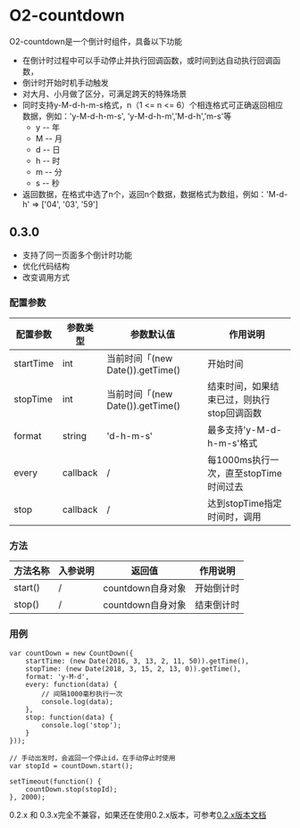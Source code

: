# O2-countdown

O2-countdown是一个倒计时组件，具备以下功能

* 在倒计时过程中可以手动停止并执行回调函数，或时间到达自动执行回调函数，
* 倒计时开始时机手动触发
* 对大月、小月做了区分，可满足跨天的特殊场景
* 同时支持y-M-d-h-m-s格式，n（1 <= n <= 6）个相连格式可正确返回相应数据，例如：'y-M-d-h-m-s', 'y-M-d-h-m','M-d-h','m-s'等
    * y -- 年
    * M -- 月
    * d -- 日
    * h -- 时
    * m -- 分
    * s -- 秒
* 返回数据，在格式中选了n个，返回n个数据，数据格式为数组，例如：'M-d-h' => ['04', '03', '59']

## 0.3.0
* 支持了同一页面多个倒计时功能
* 优化代码结构
* 改变调用方式

### 配置参数
|配置参数|参数类型| 参数默认值 |作用说明|
|---|----|-------|----|
|startTime|int|当前时间「(new Date()).getTime()|开始时间|
|stopTime|int|当前时间「(new Date()).getTime()|结束时间，如果结束已过，则执行stop回调函数|
|format|string|'d-h-m-s'|最多支持'y-M-d-h-m-s'格式|
|every|callback|/|每1000ms执行一次，直至stopTime时间过去|
|stop|callback|/|达到stopTime指定时间时，调用|

### 方法
|方法名称|入参说明|返回值|作用说明|
|-------|------ |-----|------|
|start()|/|countdown自身对象|开始倒计时|
|stop()|/|countdown自身对象|结束倒计时|

### 用例
```
var countDown = new CountDown({
    startTime: (new Date(2016, 3, 13, 2, 11, 50)).getTime(),
    stopTime: (new Date(2018, 3, 15, 2, 13, 0)).getTime(),
    format: 'y-M-d',
    every: function(data) {
        // 间隔1000毫秒执行一次
        console.log(data);
    },
    stop: function(data) {
        console.log('stop');
    }
}));

// 手动出发时，会返回一个停止id，在手动停止时使用
var stopId = countDown.start();

setTimeout(function() {
	countDown.stop(stopId);
}, 2000);
```

0.2.x 和 0.3.x完全不兼容，如果还在使用0.2.x版本，可参考[0.2.x版本文档](https://github.com/wuguzi/O2-countdown/wiki/0.2.x%E6%96%87%E6%A1%A3)
